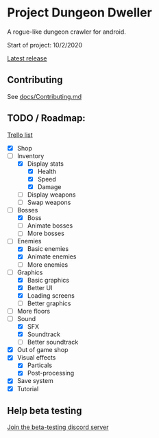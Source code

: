 # Project Dungeon Dweller
A rogue-like dungeon crawler for android.

Start of project:
10/2/2020

[Latest release](https://github.com/3174N/The-Thing-At-The-Bottom-Of-The-Dungeon/releases)

## Contributing
See [docs/Contributing.md](Contributing.md)

## TODO / Roadmap:
[Trello list](https://trello.com/b/kU29twMe/dungeon-game)

- [x] Shop
- [ ] Inventory
  - [x] Display stats
    - [x] Health
    - [x] Speed
    - [x] Damage
  - [ ] Display weapons
  - [ ] Swap weapons
- [ ] Bosses
  - [x] Boss
  - [ ] Animate bosses
  - [ ] More bosses
- [ ] Enemies
  - [x] Basic enemies
  - [x] Animate enemies
  - [ ] More enemies
- [ ] Graphics
  - [x] Basic graphics
  - [x] Better UI
  - [x] Loading screens
  - [ ] Better graphics
- [ ] More floors
- [ ] Sound
  - [x] SFX
  - [x] Soundtrack
  - [ ] Better soundtrack
- [x] Out of game shop
- [x] Visual effects
  - [x] Particals
  - [x] Post-processing
- [x] Save system
- [x] Tutorial

## Help beta testing
[Join the beta-testing discord server](https://discord.gg/DQMm5F)
